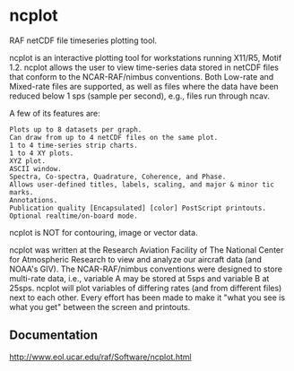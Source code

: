 # ncplot
RAF netCDF file timeseries plotting tool.

ncplot is an interactive plotting tool for workstations running X11/R5, Motif 1.2. ncplot allows the user to view time-series data stored in netCDF files that conform to the NCAR-RAF/nimbus conventions. Both Low-rate and Mixed-rate files are supported, as well as files where the data have been reduced below 1 sps (sample per second), e.g., files run through ncav.

A few of its features are:

    Plots up to 8 datasets per graph.
    Can draw from up to 4 netCDF files on the same plot.
    1 to 4 time-series strip charts.
    1 to 4 XY plots.
    XYZ plot.
    ASCII window.
    Spectra, Co-spectra, Quadrature, Coherence, and Phase.
    Allows user-defined titles, labels, scaling, and major & minor tic marks.
    Annotations.
    Publication quality [Encapsulated] [color] PostScript printouts.
    Optional realtime/on-board mode. 

ncplot is NOT for contouring, image or vector data.

ncplot was written at the Research Aviation Facility of The National Center for Atmospheric Research to view and analyze our aircraft data (and NOAA's GIV). The NCAR-RAF/nimbus conventions were designed to store multi-rate data, i.e., variable A may be stored at 5sps and variable B at 25sps. ncplot will plot variables of differing rates (and from different files) next to each other. Every effort has been made to make it "what you see is what you get" between the screen and printouts.

## Documentation

http://www.eol.ucar.edu/raf/Software/ncplot.html
